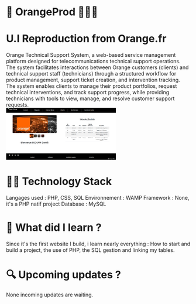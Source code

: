 # 🍊 OrangeProd 👷🏾‍♂️
# U.I Reproduction from Orange.fr

Orange Technical Support System, a web-based service management platform designed for telecommunications technical support operations.
The system facilitates interactions between Orange customers (clients) and technical support staff (technicians) through a structured workflow for product management, support ticket creation, and intervention tracking. <br/>
The system enables clients to manage their product portfolios, request technical interventions, and track support progress, while providing technicians with tools to view, manage, and resolve customer support requests.
<br>
<img src="images/screen.png" width="300"/>

# 🏂🏼 Technology Stack

Langages used : PHP, CSS, SQL
Environnement : WAMP
Framework : None, it's a PHP natif project
Database : MySQL

# 🧠 What did I learn ?

Since it's the first website I build, i learn nearly everything : How to start and build a project, the use of PHP, the SQL gestion and linking my tables.

# 🔍 Upcoming updates ?

None incoming updates are waiting.
